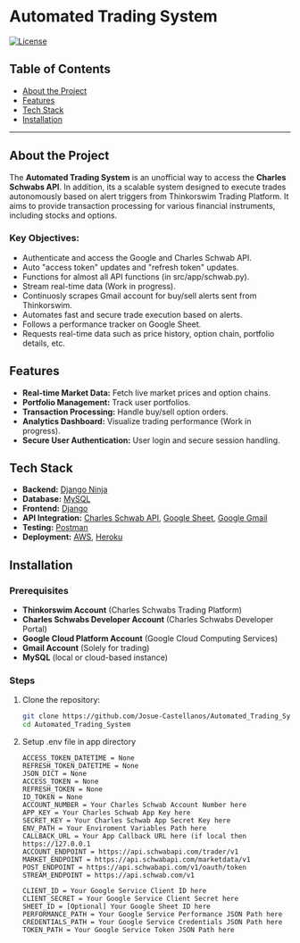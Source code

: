 # Automated Trading System

[![License](https://img.shields.io/github/license/Josue-Castellanos/Automated_Trading_System)](LICENSE)  


## Table of Contents

- [About the Project](#about-the-project)
- [Features](#features)
- [Tech Stack](#tech-stack)
- [Installation](#installation)


---

## About the Project

The **Automated Trading System** is an unofficial way to access the **Charles Schwabs API**. In addition, its a scalable system designed to execute trades autonomously based on alert triggers from Thinkorswim Trading Platform. It aims to provide transaction processing for various financial instruments, including stocks and options. 


### Key Objectives:

- Authenticate and access the Google and Charles Schwab API.
- Auto "access token" updates and "refresh token" updates.
- Functions for almost all API functions (in src/app/schwab.py).
- Stream real-time data (Work in progress).
- Continuosly scrapes Gmail account for buy/sell alerts sent from Thinkorswim.
- Automates fast and secure trade execution based on alerts.
- Follows a performance tracker on Google Sheet.
- Requests real-time data such as price history, option chain, portfolio details, etc.

## Features

- **Real-time Market Data:** Fetch live market prices and option chains.
- **Portfolio Management:** Track user portfolios.
- **Transaction Processing:** Handle buy/sell option orders.
- **Analytics Dashboard:** Visualize trading performance (Work in progress).
- **Secure User Authentication:** User login and secure session handling.

## Tech Stack

- **Backend:** [Django Ninja](https://django-ninja.dev/)
- **Database:** [MySQL](https://www.mysql.com/)
- **Frontend:** [Django](https://www.djangoproject.com/)
- **API Integration:** [Charles Schwab API](https://developer.schwab.com/), [Google Sheet](https://cloud.google.com/), [Google Gmail](https://cloud.google.com/)
- **Testing:** [Postman](https://www.postman.com/)
- **Deployment:** [AWS](https://aws.amazon.com/), [Heroku](https://www.heroku.com/)

## Installation

### Prerequisites
- **Thinkorswim Account** (Charles Schwabs Trading Platform)
- **Charles Schwabs Developer Account** (Charles Schwabs Developer Portal)
- **Google Cloud Platform Account** (Google Cloud Computing Services)
- **Gmail Account** (Solely for trading)
- **MySQL** (local or cloud-based instance)


### Steps
1. Clone the repository:
   ```bash
   git clone https://github.com/Josue-Castellanos/Automated_Trading_System.git
   cd Automated_Trading_System
2. Setup .env file in app directory
   ```
   ACCESS_TOKEN_DATETIME = None
   REFRESH_TOKEN_DATETIME = None
   JSON_DICT = None
   ACCESS_TOKEN = None
   REFRESH_TOKEN = None
   ID_TOKEN = None
   ACCOUNT_NUMBER = Your Charles Schwab Account Number here
   APP_KEY = Your Charles Schwab App Key here
   SECRET_KEY = Your Charles Schwab App Secret Key here
   ENV_PATH = Your Enviroment Variables Path here
   CALLBACK_URL = Your App Callback URL here (if local then https://127.0.0.1
   ACCOUNT_ENDPOINT = https://api.schwabapi.com/trader/v1
   MARKET_ENDPOINT = https://api.schwabapi.com/marketdata/v1
   POST_ENDPOINT = https://api.schwabapi.com/v1/oauth/token
   STREAM_ENDPOINT = https://api.schwab.com/v1
   
   CLIENT_ID = Your Google Service Client ID here
   CLIENT_SECRET = Your Google Service Client Secret here
   SHEET_ID = [Optional] Your Google Sheet ID here
   PERFORMANCE_PATH = Your Google Service Performance JSON Path here
   CREDENTIALS_PATH = Your Google Service Credentials JSON Path here
   TOKEN_PATH = Your Google Service Token JSON Path here

